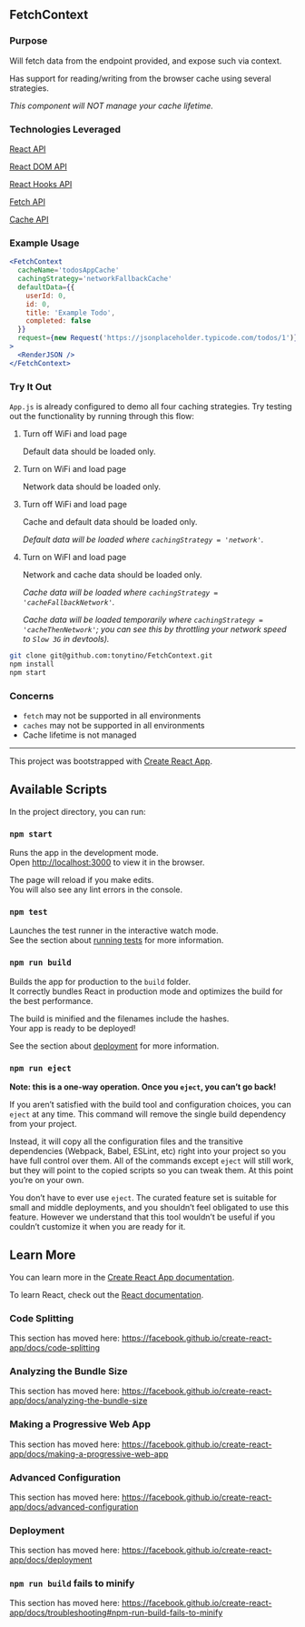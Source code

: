 ## FetchContext

### Purpose

Will fetch data from the endpoint provided, and expose such via context.

Has support for reading/writing from the browser cache using several strategies.

_This component will NOT manage your cache lifetime._

### Technologies Leveraged

[React API](https://reactjs.org/docs/react-api.html)

[React DOM API](https://reactjs.org/docs/react-dom.html)

[React Hooks API](https://reactjs.org/docs/hooks-reference.html)

[Fetch API](https://developer.mozilla.org/en-US/docs/Web/API/Fetch_API)

[Cache API](https://developers.google.com/web/fundamentals/instant-and-offline/web-storage/cache-api)

### Example Usage

```jsx
<FetchContext
  cacheName='todosAppCache'
  cachingStrategy='networkFallbackCache'
  defaultData={{
    userId: 0,
    id: 0,
    title: 'Example Todo',
    completed: false
  }}
  request={new Request('https://jsonplaceholder.typicode.com/todos/1')}
>
  <RenderJSON />
</FetchContext>
```

### Try It Out

`App.js` is already configured to demo all four caching strategies. Try testing
out the functionality by running through this flow:

1. Turn off WiFi and load page

    Default data should be loaded only.

2. Turn on WiFi and load page

    Network data should be loaded only.

3. Turn off WiFi and load page

    Cache and default data should be loaded only.

    _Default data will be loaded where `cachingStrategy = 'network'`._

4. Turn on WiFI and load page

    Network and cache data should be loaded only.

    _Cache data will be loaded where `cachingStrategy = 'cacheFallbackNetwork'`._

    _Cache data will be loaded temporarily where `cachingStrategy = 'cacheThenNetwork'`; you can see this by throttling your network speed to `Slow 3G` in devtools)._



```bash
git clone git@github.com:tonytino/FetchContext.git
npm install
npm start
```

### Concerns

- `fetch` may not be supported in all environments
- `caches` may not be supported in all environments
- Cache lifetime is not managed

---

This project was bootstrapped with [Create React App](https://github.com/facebook/create-react-app).

## Available Scripts

In the project directory, you can run:

### `npm start`

Runs the app in the development mode.<br>
Open [http://localhost:3000](http://localhost:3000) to view it in the browser.

The page will reload if you make edits.<br>
You will also see any lint errors in the console.

### `npm test`

Launches the test runner in the interactive watch mode.<br>
See the section about [running tests](https://facebook.github.io/create-react-app/docs/running-tests) for more information.

### `npm run build`

Builds the app for production to the `build` folder.<br>
It correctly bundles React in production mode and optimizes the build for the best performance.

The build is minified and the filenames include the hashes.<br>
Your app is ready to be deployed!

See the section about [deployment](https://facebook.github.io/create-react-app/docs/deployment) for more information.

### `npm run eject`

**Note: this is a one-way operation. Once you `eject`, you can’t go back!**

If you aren’t satisfied with the build tool and configuration choices, you can `eject` at any time. This command will remove the single build dependency from your project.

Instead, it will copy all the configuration files and the transitive dependencies (Webpack, Babel, ESLint, etc) right into your project so you have full control over them. All of the commands except `eject` will still work, but they will point to the copied scripts so you can tweak them. At this point you’re on your own.

You don’t have to ever use `eject`. The curated feature set is suitable for small and middle deployments, and you shouldn’t feel obligated to use this feature. However we understand that this tool wouldn’t be useful if you couldn’t customize it when you are ready for it.

## Learn More

You can learn more in the [Create React App documentation](https://facebook.github.io/create-react-app/docs/getting-started).

To learn React, check out the [React documentation](https://reactjs.org/).

### Code Splitting

This section has moved here: https://facebook.github.io/create-react-app/docs/code-splitting

### Analyzing the Bundle Size

This section has moved here: https://facebook.github.io/create-react-app/docs/analyzing-the-bundle-size

### Making a Progressive Web App

This section has moved here: https://facebook.github.io/create-react-app/docs/making-a-progressive-web-app

### Advanced Configuration

This section has moved here: https://facebook.github.io/create-react-app/docs/advanced-configuration

### Deployment

This section has moved here: https://facebook.github.io/create-react-app/docs/deployment

### `npm run build` fails to minify

This section has moved here: https://facebook.github.io/create-react-app/docs/troubleshooting#npm-run-build-fails-to-minify
